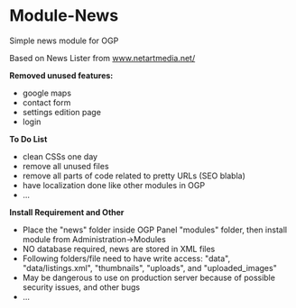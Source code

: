 # Module-News
Simple news module for OGP

Based on News Lister from www.netartmedia.net/

**Removed unused features:**
- google maps
- contact form
- settings edition page
- login

**To Do List**
- clean CSSs one day
- remove all unused files
- remove all parts of code related to pretty URLs (SEO blabla)
- have localization done like other modules in OGP
- ...

**Install Requirement and Other**
- Place the "news" folder inside OGP Panel "modules" folder, then install module from Administration->Modules
- NO database required, news are stored in XML files
- Following folders/file need to have write access: "data", "data/listings.xml", "thumbnails", "uploads", and "uploaded_images"
- May be dangerous to use on production server because of possible security issues, and other bugs
- ...
